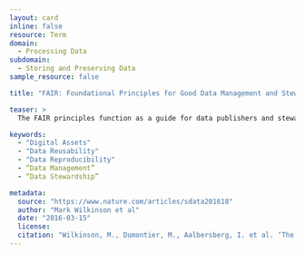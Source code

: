 ```yaml
---
layout: card
inline: false
resource: Term
domain:
  - Processing Data
subdomain:
  - Storing and Preserving Data
sample_resource: false

title: "FAIR: Foundational Principles for Good Data Management and Stewardship"

teaser: >
  The FAIR principles function as a guide for data publishers and stewards to help render data and digital assets so that they are Findable, Accessible, Interoperable, and Reusable.

keywords:
  - "Digital Assets"
  - "Data Reusability"
  - "Data Reproducibility"
  - “Data Management”
  - “Data Stewardship”

metadata:
  source: "https://www.nature.com/articles/sdata201618"
  author: "Mark Wilkinson et al"
  date: "2016-03-15"
  license: 
  citation: "Wilkinson, M., Dumontier, M., Aalbersberg, I. et al. ‘The FAIR Guiding Principles for Scientific Data Management and Stewardship.’ Scientific Data 3 (2016). https://doi.org/10.1038/sdata.2016.18"
---
```

